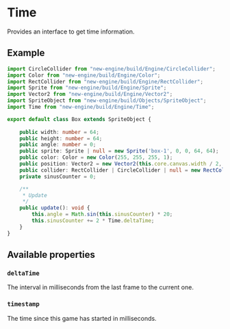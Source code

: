 # Time
Provides an interface to get time information.

## Example
```typescript
import CircleCollider from "new-engine/build/Engine/CircleCollider";
import Color from "new-engine/build/Engine/Color";
import RectCollider from "new-engine/build/Engine/RectCollider";
import Sprite from "new-engine/build/Engine/Sprite";
import Vector2 from "new-engine/build/Engine/Vector2";
import SpriteObject from "new-engine/build/Objects/SpriteObject";
import Time from "new-engine/build/Engine/Time";

export default class Box extends SpriteObject {
    
    public width: number = 64;
    public height: number = 64;
    public angle: number = 0;
    public sprite: Sprite | null = new Sprite('box-1', 0, 0, 64, 64);
    public color: Color = new Color(255, 255, 255, 1);
    public position: Vector2 = new Vector2(this.core.canvas.width / 2, this.core.canvas.height / 2);
    public collider: RectCollider | CircleCollider | null = new RectCollider(new Vector2(64, 64), new Vector2(-32, -32));
    private sinusCounter = 0;

    /**
     * Update
     */
    public update(): void {
        this.angle = Math.sin(this.sinusCounter) * 20;
        this.sinusCounter += 2 * Time.deltaTime;
    }
}
```

## Available properties
### `deltaTime`
The interval in milliseconds from the last frame to the current one.

### `timestamp`
The time since this game has started in milliseconds.